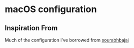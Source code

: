 # macOS configuration

## Inspiration From
Much of the configuration I've borrowed from [sourabhbajaj](https://sourabhbajaj.com/mac-setup/iTerm/zsh.html)

